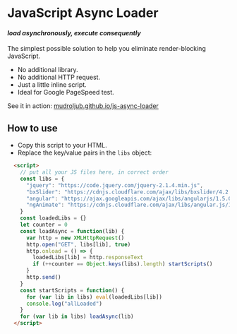 # JavaScript Async Loader
#### *load asynchronously, execute consequently*

The simplest possible solution to help you eliminate render-blocking JavaScript.

* No additional library.
* No additional HTTP request.
* Just a little inline script.
* Ideal for Google PageSpeed test.

See it in action: [mudroljub.github.io/js-async-loader](http://mudroljub.github.io/js-async-loader/)

## How to use

* Copy this script to your HTML. 
* Replace the key/value pairs in the `libs` object:

```html
  <script>
    // put all your JS files here, in correct order
    const libs = {
      "jquery": "https://code.jquery.com/jquery-2.1.4.min.js",
      "bxSlider": "https://cdnjs.cloudflare.com/ajax/libs/bxslider/4.2.5/jquery.bxslider.min.js",
      "angular": "https://ajax.googleapis.com/ajax/libs/angularjs/1.5.0-beta.2/angular.min.js",
      "ngAnimate": "https://cdnjs.cloudflare.com/ajax/libs/angular.js/1.5.0-beta.2/angular-animate.min.js"
    }
    const loadedLibs = {}
    let counter = 0
    const loadAsync = function(lib) {
      var http = new XMLHttpRequest()
      http.open("GET", libs[lib], true)
      http.onload = () => {
        loadedLibs[lib] = http.responseText
        if (++counter == Object.keys(libs).length) startScripts()
      }
      http.send()
    }
    const startScripts = function() {
      for (var lib in libs) eval(loadedLibs[lib])
      console.log("allLoaded")
    }
    for (var lib in libs) loadAsync(lib)
  </script>
  ```
